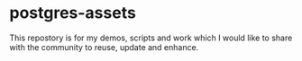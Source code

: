 # postgres-assets

This repostory is for my demos, scripts and work which I would like to share with the community to reuse, update and enhance.
